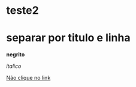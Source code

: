 # teste2

# separar por titulo e linha

**negrito**

_italico_

[Não clique no link](https://media.tenor.com/VCAyZyh5cCYAAAAM/shannon-sharpe-undisputed.gif)

